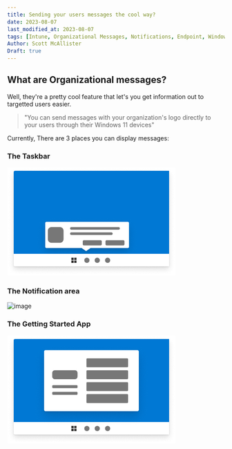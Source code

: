 ```yaml
---
title: Sending your users messages the cool way?
date: 2023-08-07
last_modified_at: 2023-08-07
tags: [Intune, Organizational Messages, Notifications, Endpoint, Windows 11]
Author: Scott McAllister
Draft: true
---
```


## What are Organizational messages? 

Well, they're a pretty cool feature that let's you get information out to targetted users easier. 

>"You can send messages with your organization's logo directly to your users through their Windows 11 devices"

Currently, There are 3 places you can display messages:

### The Taskbar
![image](https://github.com/smcallister594/scotscottmca/blob/main/assets/images/Organizationalmessages/Taskbar.png?raw=true)

### The Notification area
![image](https://github.com/smcallister594/scotscottmca/blob/main/assets/images/Organizationalmessages/Notificaitonarea.png?raw=true)

### The Getting Started App
![image](https://github.com/smcallister594/scotscottmca/blob/main/assets/images/Organizationalmessages/GetStartedApp.png?raw=true)
